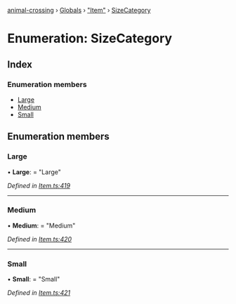 [animal-crossing](../README.md) › [Globals](../globals.md) › ["Item"](../modules/_item_.md) › [SizeCategory](_item_.sizecategory.md)

# Enumeration: SizeCategory

## Index

### Enumeration members

* [Large](_item_.sizecategory.md#large)
* [Medium](_item_.sizecategory.md#medium)
* [Small](_item_.sizecategory.md#small)

## Enumeration members

###  Large

• **Large**: = "Large"

*Defined in [Item.ts:419](https://github.com/Norviah/animal-crossing/blob/415ee2a/module/types/Item.ts#L419)*

___

###  Medium

• **Medium**: = "Medium"

*Defined in [Item.ts:420](https://github.com/Norviah/animal-crossing/blob/415ee2a/module/types/Item.ts#L420)*

___

###  Small

• **Small**: = "Small"

*Defined in [Item.ts:421](https://github.com/Norviah/animal-crossing/blob/415ee2a/module/types/Item.ts#L421)*
